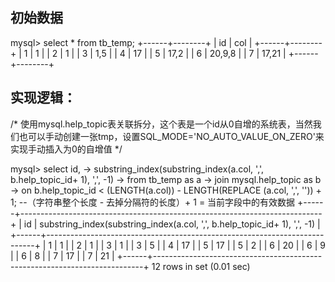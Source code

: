 ## 初始数据
mysql> select * from tb_temp;
+------+--------+
| id   | col    |
+------+--------+
|    1 | 1      |
|    2 | 1      |
|    3 | 1,5    |
|    4 | 17     |
|    5 | 17,2   |
|    6 | 20,9,8 |
|    7 | 17,21  |
+------+--------+
## 实现逻辑：

/*
使用mysql.help_topic表关联拆分，这个表是一个id从0自增的系统表，当然我们也可以手动创建一张tmp，设置SQL_MODE='NO_AUTO_VALUE_ON_ZERO'来实现手动插入为0的自增值
*/

mysql> select id,
    -> substring_index(substring_index(a.col, ',', b.help_topic_id+ 1), ',', -1) 
    -> from tb_temp  as a 
    ->     join mysql.help_topic as b 
    ->      on b.help_topic_id < (LENGTH(a.col)) - LENGTH(REPLACE (a.col, ',', '')) + 1; --（字符串整个长度 - 去掉分隔符的长度）+ 1 = 当前字段中的有效数据
+------+---------------------------------------------------------------------------+
| id   | substring_index(substring_index(a.col, ',', b.help_topic_id+ 1), ',', -1) |
+------+---------------------------------------------------------------------------+
|    1 | 1                                                                         |
|    2 | 1                                                                         |
|    3 | 1                                                                         |
|    3 | 5                                                                         |
|    4 | 17                                                                        |
|    5 | 17                                                                        |
|    5 | 2                                                                         |
|    6 | 20                                                                        |
|    6 | 9                                                                         |
|    6 | 8                                                                         |
|    7 | 17                                                                        |
|    7 | 21                                                                        |
+------+---------------------------------------------------------------------------+
12 rows in set (0.01 sec)
